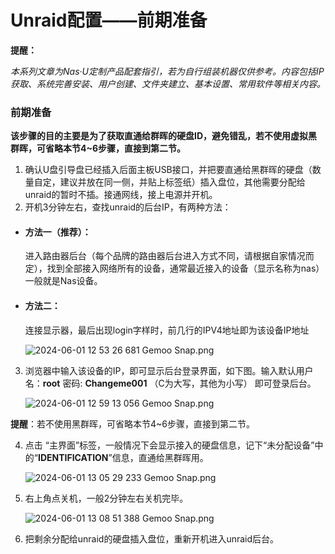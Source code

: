 # Unraid配置——前期准备

**提醒：**

*本系列文章为Nas·U定制产品配套指引，若为自行组装机器仅供参考。内容包括IP获取、系统完善安装、用户创建、文件夹建立、基本设置、常用软件等相关内容。*

### 前期准备

**该步骤的目的主要是为了获取直通给群晖的硬盘ID，避免错乱，若不使用虚拟黑群晖，可省略本节4~6步骤，直接到第二节。**

1. 确认U盘引导盘已经插入后面主板USB接口，并把要直通给黑群晖的硬盘（数量自定，建议并放在同一侧，并贴上标签纸）插入盘位，其他需要分配给unraid的暂时不插。接通网线，接上电源并开机。
2. 开机3分钟左右，查找unraid的后台IP，有两种方法：

- #### 方法一（推荐）：

  进入路由器后台（每个品牌的路由器后台进入方式不同，请根据自家情况而定），找到全部接入网络所有的设备，通常最近接入的设备（显示名称为nas）一般就是Nas设备。

- #### 方法二：
  
  连接显示器，最后出现login字样时，前几行的IPV4地址即为该设备IP地址
  
  ![2024-06-01 12 53 26 681  Gemoo Snap.png](https://pic.nas-u.top/1268169739.png)

3. 浏览器中输入该设备的IP，即可显示后台登录界面，如下图。输入默认用户名：**root** 密码: **Changeme001** （C为大写，其他为小写） 即可登录后台。

   ![2024-06-01 12 59 13 056  Gemoo Snap.png](https://pic.nas-u.top/2458548066.png)

​     **提醒**：若不使用黑群晖，可省略本节4~6步骤，直接到第二节。

4. 点击 “主界面”标签，一般情况下会显示接入的硬盘信息，记下“未分配设备”中的“**IDENTIFICATION**”信息，直通给黑群晖用。

   ![2024-06-01 13 05 29 233  Gemoo Snap.png](https://pic.nas-u.top/1072824289.png)

5. 右上角点关机，一般2分钟左右关机完毕。

   ![2024-06-01 13 08 51 388  Gemoo Snap.png](https://pic.nas-u.top/4229912516.png)

6. 把剩余分配给unraid的硬盘插入盘位，重新开机进入unraid后台。

